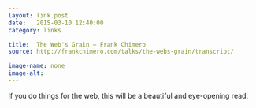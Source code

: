 ```yaml
---
layout: link.post
date:   2015-03-10 12:40:00
category: links

title:  The Web's Grain — Frank Chimero
source: http://frankchimero.com/talks/the-webs-grain/transcript/

image-name: none
image-alt:
---
```


If you do things for the web, this will be a beautiful and eye-opening read.
          





